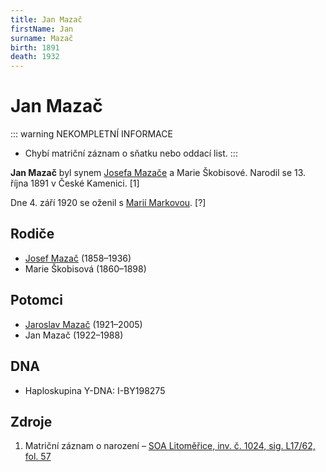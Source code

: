 ```yaml
---
title: Jan Mazač
firstName: Jan
surname: Mazač
birth: 1891
death: 1932
---
```


# Jan Mazač

::: warning NEKOMPLETNÍ INFORMACE
- Chybí matriční záznam o sňatku nebo oddací list.
:::

**Jan Mazač** byl synem [Josefa Mazače](mazac-josef-1858.md) a Marie Škobisové. Narodil se 13. října 1891 v České Kamenici. \[1\]

Dne 4. září 1920 se oženil s [Marií Markovou](markova-marie-1887.md). \[?\]


## Rodiče

- [Josef Mazač](mazac-josef-1858.md) (1858–1936)
- Marie Škobisová (1860–1898)


## Potomci

- [Jaroslav Mazač](mazac-jaroslav-1921.md) (1921–2005)
- Jan Mazač (1922–1988)


## DNA

- Haploskupina Y-DNA: I-BY198275


## Zdroje

1. Matriční záznam o narození – [SOA Litoměřice, inv. č. 1024, sig. L17/62, fol. 57](http://vademecum.soalitomerice.cz/vademecum/permalink?xid=09ddd7cea03b9b8d:4e496e4e:12216bae987:-79a3&scan=58#scan58)
